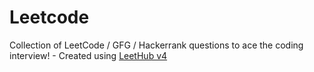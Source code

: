 # Leetcode
Collection of LeetCode / GFG / Hackerrank questions to ace the coding interview! - Created using [LeetHub v4](https://github.com/gaulghost)
